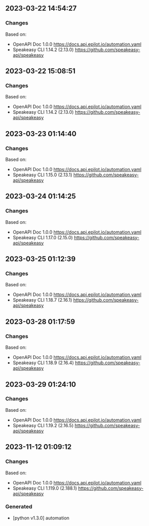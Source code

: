 

## 2023-03-22 14:54:27
### Changes
Based on:
- OpenAPI Doc 1.0.0 https://docs.api.epilot.io/automation.yaml
- Speakeasy CLI 1.14.2 (2.13.0) https://github.com/speakeasy-api/speakeasy

## 2023-03-22 15:08:51
### Changes
Based on:
- OpenAPI Doc 1.0.0 https://docs.api.epilot.io/automation.yaml
- Speakeasy CLI 1.14.2 (2.13.0) https://github.com/speakeasy-api/speakeasy

## 2023-03-23 01:14:40
### Changes
Based on:
- OpenAPI Doc 1.0.0 https://docs.api.epilot.io/automation.yaml
- Speakeasy CLI 1.15.0 (2.13.1) https://github.com/speakeasy-api/speakeasy

## 2023-03-24 01:14:25
### Changes
Based on:
- OpenAPI Doc 1.0.0 https://docs.api.epilot.io/automation.yaml
- Speakeasy CLI 1.17.0 (2.15.0) https://github.com/speakeasy-api/speakeasy

## 2023-03-25 01:12:39
### Changes
Based on:
- OpenAPI Doc 1.0.0 https://docs.api.epilot.io/automation.yaml
- Speakeasy CLI 1.18.7 (2.16.1) https://github.com/speakeasy-api/speakeasy

## 2023-03-28 01:17:59
### Changes
Based on:
- OpenAPI Doc 1.0.0 https://docs.api.epilot.io/automation.yaml
- Speakeasy CLI 1.18.9 (2.16.4) https://github.com/speakeasy-api/speakeasy

## 2023-03-29 01:24:10
### Changes
Based on:
- OpenAPI Doc 1.0.0 https://docs.api.epilot.io/automation.yaml
- Speakeasy CLI 1.19.2 (2.16.5) https://github.com/speakeasy-api/speakeasy

## 2023-11-12 01:09:12
### Changes
Based on:
- OpenAPI Doc 1.0.0 https://docs.api.epilot.io/automation.yaml
- Speakeasy CLI 1.119.0 (2.188.1) https://github.com/speakeasy-api/speakeasy
### Generated
- [python v1.3.0] automation